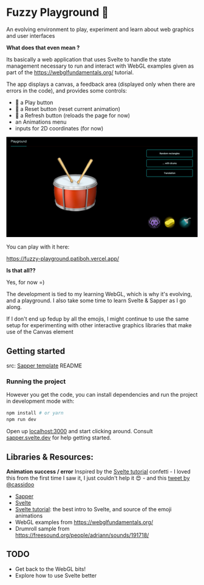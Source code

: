 # Fuzzy Playground 👾

An evolving environment to play, experiment and learn about web graphics and user interfaces

**What does that even mean ?**

Its basically a web application that uses Svelte to handle the state management necessary to run and interact with WebGL examples given as part of the https://webglfundamentals.org/ tutorial.

The app displays a canvas, a feedback area (displayed only when there are errors in the code), and provides some controls:

- 👾 a Play button
- 🧽 a Reset button (reset current animation)
- 🚿 a Refresh button (reloads the page for now)
- an Animations menu
- inputs for 2D coordinates (for now)

![Fuzzy Playground](Fuzzy-Playground-focus.png)

You can play with it here:

https://fuzzy-playground.patiboh.vercel.app/

**Is that all??**

Yes, for now =)

The development is tied to my learning WebGL, which is why it's evolving, and a playground.
I also take some time to learn Svelte & Sapper as I go along.

If I don't end up fedup by all the emojis, I might continue to use the same setup for experimenting with other interactive graphics libraries that make use of the Canvas element

## Getting started

src: [Sapper template](https://github.com/sveltejs/sapper-template) README

### Running the project

However you get the code, you can install dependencies and run the project in development mode with:

```bash
npm install # or yarn
npm run dev
```

Open up [localhost:3000](http://localhost:3000) and start clicking around.
Consult [sapper.svelte.dev](https://sapper.svelte.dev) for help getting started.

## Libraries & Resources:

**Animation success / error**
Inspired by the [Svelte tutorial](https://svelte.dev/tutorial/basics) confetti - I loved this from the first time I saw it, I just couldn't help it 😍 - and this [tweet by @cassidoo](https://twitter.com/cassidoo/status/1280239175078273024?s=20)

- [Sapper](https://github.com/sveltejs/sapper)
- [Svelte](https://svelte.dev/)
- [Svelte tutorial](https://svelte.dev/tutorial/basics): the best intro to Svelte, and source of the emoji animations
- WebGL examples from https://webglfundamentals.org/
- Drumroll sample from https://freesound.org/people/adriann/sounds/191718/

## TODO

- Get back to the WebGL bits!
- Explore how to use Svelte better
